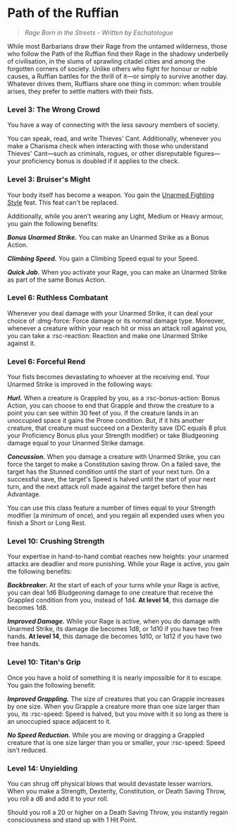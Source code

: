 # Path of the Ruffian

> *Rage Born in the Streets - Written by Eschatologue*

While most Barbarians draw their Rage from the untamed wilderness, those who follow the Path of the Ruffian find their Rage in the shadowy underbelly of civilisation, in the slums of sprawling citadel cities and among the forgotten corners of society. Unlike others who fight for honour or noble causes, a Ruffian battles for the thrill of it—or simply to survive another day. Whatever drives them, Ruffians share one thing in common: when trouble arises, they prefer to settle matters with their fists.

### Level 3: The Wrong Crowd

You have a way of connecting with the less savoury members of society. 

You can speak, read, and write Thieves' Cant. Additionally, whenever you make a Charisma check when interacting with those who understand Thieves' Cant—such as criminals, rogues, or other disreputable figures—your proficiency bonus is doubled if it applies to the check.

### Level 3: Bruiser's Might

Your body itself has become a weapon. You gain the [Unarmed Fighting Style](../../character-creation/feat/feat-fighting-style.md#unarmed-fighting) feat. This feat can't be replaced.

Additionally, while you aren't wearing any Light, Medium or Heavy armour, you gain the following benefits:

***Bonus Unarmed Strike.*** You can make an Unarmed Strike as a Bonus Action.

***Climbing Speed.*** You gain a Climbing Speed equal to your Speed.

***Quick Jab.*** When you activate your Rage, you can make an Unarmed Strike as part of the same Bonus Action.

### Level 6: Ruthless Combatant

Whenever you deal damage with your Unarmed Strike, it can deal your choice of :dmg-force: Force damage or its normal damage type. Moreover, whenever a creature within your reach hit or miss an attack roll against you, you can take a :rsc-reaction: Reaction and make one Unarmed Strike against it.

### Level 6: Forceful Rend

Your fists becomes devastating to whoever at the receiving end. Your Unarmed Strike is improved in the following ways:

***Hurl.*** When a creature is Grappled by you, as a :rsc-bonus-action: Bonus Action, you can choose to end that Grapple and throw the creature to a point you can see within 30 feet of you. If the creature lands in an unoccupied space it gains the Prone condition. But, if it hits another creature, that creature must succeed on a Dexterity save (DC equals 8 plus your Proficiency Bonus plus your Strength modifier) or take Bludgeoning damage equal to your Unarmed Strike damage.

***Concussion.*** When you damage a creature with Unarmed Strike, you can force the target to make a Constitution saving throw. On a failed save, the target has the Stunned condition until the start of your next turn. On a successful save, the target's Speed is halved until the start of your next turn, and the next attack roll made against the target before then has Advantage.

You can use this class feature a number of times equal to your Strength modifier (a minimum of once), and you regain all expended uses when you finish a Short or Long Rest.

### Level 10: Crushing Strength

Your expertise in hand-to-hand combat reaches new heights: your unarmed attacks are deadlier and more punishing. While your Rage is active, you gain the following benefits:

***Backbreaker.*** At the start of each of your turns while your Rage is active, you can deal 1d6 Bludgeoning damage to one creature that receive the Grappled condition from you, instead of 1d4. **At level 14**, this damage die becomes 1d8.

***Improved Damage.*** While your Rage is active, when you do damage with Unarmed Strike, its damage die becomes 1d8, or 1d10 if you have two free hands. **At level 14**, this damage die becomes 1d10, or 1d12 if you have two free hands.

### Level 10: Titan's Grip

Once you have a hold of something it is nearly impossible for it to escape. You gain the following benefit:

***Improved Grappling.*** The size of creatures that you can Grapple increases by one size. When you Grapple a creature more than one size larger than you, its :rsc-speed: Speed is halved, but you move with it so long as there is an unoccupied space adjacent to it.

***No Speed Reduction.*** While you are moving or dragging a Grappled creature that is one size larger than you or smaller, your :rsc-speed: Speed isn't reduced.

### Level 14: Unyielding

You can shrug off physical blows that would devastate lesser warriors. When you make a Strength, Dexterity, Constitution, or Death Saving Throw, you roll a d6 and add it to your roll.

Should you roll a 20 or higher on a Death Saving Throw, you instantly regain consciousness and stand up with 1 Hit Point.



